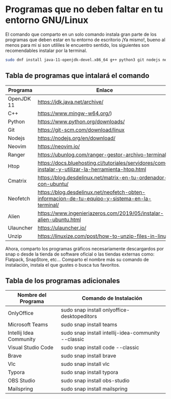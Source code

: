 # Programas que no deben faltar en tu entorno GNU/Linux

El comando que comparto en un solo comando instala gran parte de los programas que deben estar en tu entorno de escritorio ¡Ya mismo!,
bueno al menos para mi si son utililes le encuentro sentido, los siguientes son recomendables instalar por la terminal.

```sh
sudo dnf install java-11-openjdk-devel.x86_64 g++ python3 git nodejs neovim ranger htop cmatrix neofetch alien ulauncher unzip
```

## Tabla de programas que intalará el comando
| Programa    | Enlace |
| ----------- | ------ |
| OpenJDK 11 |https://jdk.java.net/archive/|
| C++ |https://www.mingw-w64.org/)|
| Python |https://www.python.org/downloads/|
| Git |https://git-scm.com/download/linux|
| Nodejs |https://nodejs.org/en/download/|
| Neovim |https://neovim.io/|
| Ranger |https://ubunlog.com/ranger-gestor-archivo-terminal/|
| Htop |https://docs.bluehosting.cl/tutoriales/servidores/como-instalar-y-utilizar-la-herramienta-htop.html|
| Cmatrix |https://blog.desdelinux.net/matrix-en-tu-ordenador-con-ubuntu/|
| Neofetch |https://blog.desdelinux.net/neofetch-obten-informacion-de-tu-equipo-y-sistema-en-la-terminal/|
| Alien |https://www.ingenieriazeros.com/2019/05/instalar-alien-ubuntu.html|
| Ulauncher |https://ulauncher.io/|
| Unzip |https://linuxize.com/post/how-to-unzip-files-in-linux/|

Ahora, comparto los programas gráficos necesariamente descargardos por snap o desde la tienda de software oficial o las tiendas externas como: Flatpack, SnapStore, etc... 
Comparto el nombre más su comando de instalación, instala el que gustes o busca tus favoritos.

## Tabla de los programas adicionales
| Nombre del Programa | Comando de Instalación |
| --------- | ------- |
| OnlyOffice | sudo snap install onlyoffice-desktopeditors |
| Microsoft Teams | sudo snap install teams |
| Intellij Idea Community | sudo snap install intellij-idea-community --classic |
| Visual Studio Code | sudo snap install code --classic |
| Brave | sudo snap install brave |
| Vlc | sudo snap install vlc |
| Typora | sudo snap install typora |
| OBS Studio | sudo snap install obs-studio |
| Mailspring | sudo snap install mailspring |

